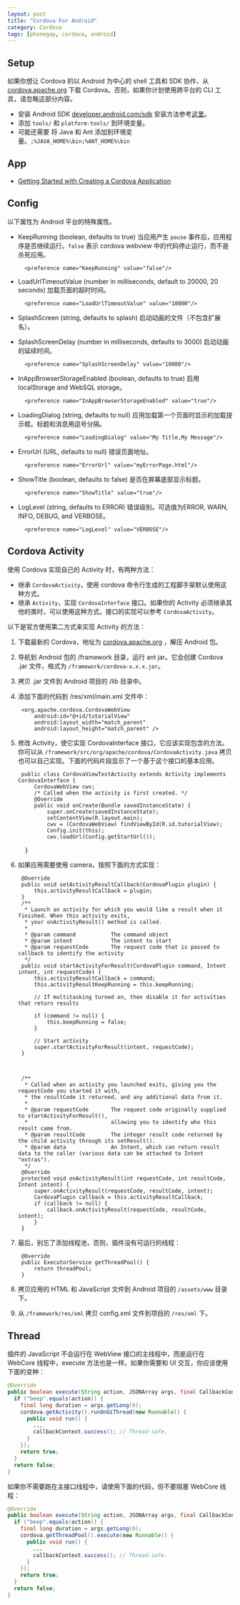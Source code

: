 ```yaml
---
layout: post
title: "Cordova For Android"
category: Cordova
tags: [phonegap, cordova, android]
--- 
```


## Setup

如果你想让 Cordova 的以 Android 为中心的 shell 工具和 SDK 协作，从 [cordova.apache.org](http://cordova.apache.org/) 下载 Cordova。否则，如果你计划使用跨平台的 CLI 工具，请忽略这部分内容。

- 安装 Android SDK [developer.android.com/sdk](http://developer.android.com/sdk/) 安装方法参考[这里](http://developer.android.com/sdk/installing/bundle.html)。
- 添加 `tools/` 和 `platform-tools/` 到环境变量。
- 可能还需要 将 Java 和 Ant 添加到环境变量。`;%JAVA_HOME%\bin;%ANT_HOME%\bin`

<!--more-->

## App

- [Getting Started with Creating a Cordova Application](https://netbeans.org/kb/docs/webclient/cordova-gettingstarted.html)

## Config

以下属性为 Android 平台的特殊属性。

- KeepRunning (boolean, defaults to true) 当应用产生 `pause` 事件后，应用程序是否继续运行。`false` 表示 cordova webview 中的代码停止运行，而不是杀死应用。
    
        <preference name="KeepRunning" value="false"/>

- LoadUrlTimeoutValue (number in milliseconds, default to 20000, 20 seconds) 加载页面的超时时间。

        <preference name="LoadUrlTimeoutValue" value="10000"/>

- SplashScreen (string, defaults to splash) 启动动画的文件（不包含扩展名）。

    <preference name="SplashScreen" value="mySplash"/>

- SplashScreenDelay (number in milliseconds, defaults to 3000) 启动动画的延续时间。
    
        <preference name="SplashScreenDelay" value="10000"/>

- InAppBrowserStorageEnabled (boolean, defaults to true) 启用 localStorage and WebSQL storage。

        <preference name="InAppBrowserStorageEnabled" value="true"/>

- LoadingDialog (string, defaults to null) 应用加载第一个页面时显示的加载提示框。标题和消息用逗号分隔。

        <preference name="LoadingDialog" value="My Title,My Message"/>

- ErrorUrl (URL, defaults to null) 错误页面地址。

        <preference name="ErrorUrl" value="myErrorPage.html"/>

- ShowTitle (boolean, defaults to false) 是否在屏幕底部显示标题。

        <preference name="ShowTitle" value="true"/>

- LogLevel (string, defaults to ERROR) 错误级别。可选值为ERROR, WARN, INFO, DEBUG, and VERBOSE。

        <preference name="LogLevel" value="VERBOSE"/>


## Cordova Activity

使用 Cordova 实现自己的 Activity 时，有两种方法：

- 继承 `CordovaActivity`，使用 cordova 命令行生成的工程脚手架默认使用这种方式。
- 继承 `Activity`，实现 `CordovaInterface` 接口。如果你的 Activity 必须继承其他的类时，可以使用这种方式。接口的实现可以参考 `CordovaActivity`。

以下是官方使用第二方式来实现 Activity 的方法：

1. 下载最新的 Cordova，地址为 [cordova.apache.org](http://cordova.apache.org/) ，解压 Android 包。
2. 导航到 Android 包的 /framework 目录，运行 ant jar。它会创建 Cordova .jar 文件，格式为 `/framework/cordova-x.x.x.jar`。
3. 拷贝 .jar 文件到 Android 项目的 /lib 目录中。
4. 添加下面的代码到 /res/xml/main.xml 文件中：

        <org.apache.cordova.CordovaWebView  
            android:id="@+id/tutorialView"  
            android:layout_width="match_parent"  
            android:layout_height="match_parent" />  

    <!--more-->

5. 修改 Activity，使它实现 CordovaInterface 接口，它应该实现包含的方法。你可以从  `/framework/src/org/apache/cordova/CordovaActivity.java` 拷贝也可以自己实现。下面的代码片段显示了一个基于这个接口的基本应用。

        public class CordovaViewTestActivity extends Activity implements CordovaInterface {  
            CordovaWebView cwv;  
            /* Called when the activity is first created. */  
            @Override  
            public void onCreate(Bundle savedInstanceState) {  
                super.onCreate(savedInstanceState);  
                setContentView(R.layout.main);  
                cwv = (CordovaWebView) findViewById(R.id.tutorialView);  
                Config.init(this);  
                cwv.loadUrl(Config.getStartUrl());  
        }  

6. 如果应用需要使用 camera，按照下面的方式实现：

        @Override  
        public void setActivityResultCallback(CordovaPlugin plugin) {  
            this.activityResultCallback = plugin;  
        }  
        /**  
         * Launch an activity for which you would like a result when it finished. When this activity exits,  
         * your onActivityResult() method is called.  
         *  
         * @param command           The command object  
         * @param intent            The intent to start  
         * @param requestCode       The request code that is passed to callback to identify the activity  
         */  
        public void startActivityForResult(CordovaPlugin command, Intent intent, int requestCode) {  
            this.activityResultCallback = command;  
            this.activityResultKeepRunning = this.keepRunning;  

            // If multitasking turned on, then disable it for activities that return results  

            if (command != null) {  
                this.keepRunning = false;  
            }  
              
            // Start activity  
            super.startActivityForResult(intent, requestCode);  
        }     
          
          
        
        /**  
         * Called when an activity you launched exits, giving you the requestCode you started it with,  
         * the resultCode it returned, and any additional data from it.  
         *  
         * @param requestCode       The request code originally supplied to startActivityForResult(),  
         *                          allowing you to identify who this result came from.  
         * @param resultCode        The integer result code returned by the child activity through its setResult().  
         * @param data              An Intent, which can return result data to the caller (various data can be attached to Intent "extras").  
         */  
        @Override  
        protected void onActivityResult(int requestCode, int resultCode, Intent intent) {  
            super.onActivityResult(requestCode, resultCode, intent);  
            CordovaPlugin callback = this.activityResultCallback;  
            if (callback != null) {  
                callback.onActivityResult(requestCode, resultCode, intent);  
            }  
        }  

7. 最后，别忘了添加线程池，否则，插件没有可运行的线程：

        @Override  
        public ExecutorService getThreadPool() {  
            return threadPool;  
        }  

8. 拷贝应用的 HTML 和 JavaScript 文件到 Android 项目的 `/assets/www` 目录下。
9. 从 `/framework/res/xml` 拷贝 config.xml 文件到项目的 `/res/xml` 下。

## Thread

插件的 JavaScript 不会运行在 WebView 接口的主线程中，而是运行在 WebCore 线程中，execute 方法也是一样。如果你需要和 UI 交互，你应该使用下面的变种：

```java
@Override  
public boolean execute(String action, JSONArray args, final CallbackContext callbackContext) throws JSONException {  
  if ("beep".equals(action)) {  
    final long duration = args.getLong(0);  
    cordova.getActivity().runOnUiThread(new Runnable() {  
      public void run() {  
        ...  
        callbackContext.success(); // Thread-safe.  
      }  
    });  
    return true;  
  }  
  return false;  
} 
```

如果你不需要跑在主接口线程中，请使用下面的代码，但不要阻塞 WebCore 线程：

```java
@Override  
public boolean execute(String action, JSONArray args, final CallbackContext callbackContext) throws JSONException {  
  if ("beep".equals(action)) {  
    final long duration = args.getLong(0);  
    cordova.getThreadPool().execute(new Runnable() {  
      public void run() {  
        ...  
        callbackContext.success(); // Thread-safe.  
      }
    });  
    return true;  
  }  
  return false;  
}
```